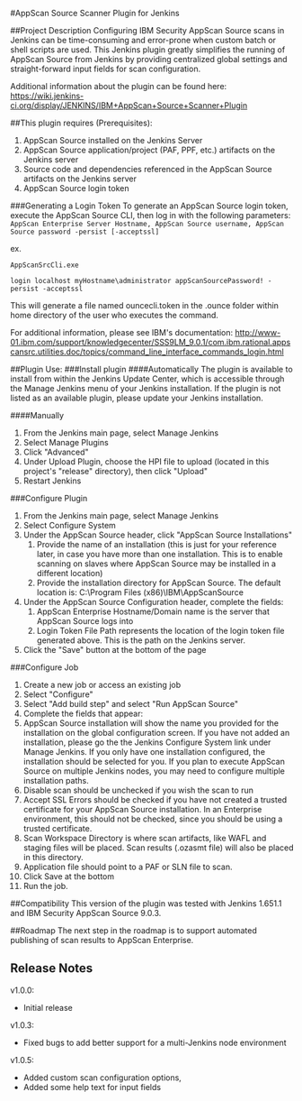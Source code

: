 #AppScan Source Scanner Plugin for Jenkins

##Project Description
Configuring IBM Security AppScan Source scans in Jenkins can be time-consuming and error-prone when custom batch or shell scripts are used. This Jenkins plugin greatly simplifies the running of AppScan Source from Jenkins by providing centralized global settings and straight-forward input fields for scan configuration.

Additional information about the plugin can be found here: https://wiki.jenkins-ci.org/display/JENKINS/IBM+AppScan+Source+Scanner+Plugin

##This plugin requires (Prerequisites):

1. AppScan Source installed on the Jenkins Server
2. AppScan Source application/project (PAF, PPF, etc.) artifacts on the Jenkins server
3. Source code and dependencies referenced in the AppScan Source artifacts on the Jenkins server
4. AppScan Source login token

###Generating a Login Token
To generate an AppScan Source login token, execute the AppScan Source CLI, then log in with the following parameters:
`AppScan Enterprise Server Hostname, AppScan Source username, AppScan Source password -persist [-acceptssl]`

ex. 

`AppScanSrcCli.exe` 

`login localhost myHostname\administrator appScanSourcePassword! -persist -acceptssl`

This will generate a file named ouncecli.token in the .ounce folder within home directory of the user who executes the command.

For additional information, please see IBM's documentation:
http://www-01.ibm.com/support/knowledgecenter/SSS9LM_9.0.1/com.ibm.rational.appscansrc.utilities.doc/topics/command_line_interface_commands_login.html

##Plugin Use:
###Install plugin
####Automatically
The plugin is available to install from within the Jenkins Update Center, which is accessible through the Manage Jenkins menu of your Jenkins installation. If the plugin is not listed as an available plugin, please update your Jenkins installation.

####Manually
1. From the Jenkins main page, select Manage Jenkins
2. Select Manage Plugins
3. Click "Advanced"
4. Under Upload Plugin, choose the HPI file to upload (located in this project's "release" directory), then click "Upload"
5. Restart Jenkins


###Configure Plugin

1. From the Jenkins main page, select Manage Jenkins
2. Select Configure System
3. Under the AppScan Source header, click "AppScan Source Installations"
    1. Provide the name of an installation (this is just for your reference later, in case you have more than one installation. This is to enable scanning on slaves where AppScan Source may be installed in a different location)
    2. Provide the installation directory for AppScan Source. The default location is: C:\Program Files (x86)\IBM\AppScanSource
4. Under the AppScan Source Configuration header, complete the fields:
    1. AppScan Enterprise Hostname/Domain name is the server that AppScan Source logs into 
    2. Login Token File Path represents the location of the login token file generated above. This is the path on the Jenkins server.
5. Click the "Save" button at the bottom of the page

###Configure Job

1. Create a new job or access an existing job
2. Select "Configure"
3. Select "Add build step" and select "Run AppScan Source"
4. Complete the fields that appear:
  1. AppScan Source installation will show the name you provided for the installation on the global configuration screen. If you have not added an installation, please go the the Jenkins Configure System link under Manage Jenkins. If you only have one installation configured, the installation should be selected for you. If you plan to execute AppScan Source on multiple Jenkins nodes, you may need to configure multiple installation paths.
  2. Disable scan should be unchecked if you wish the scan to run
  3. Accept SSL Errors should be checked if you have not created a trusted certificate for your AppScan Source installation. In an Enterprise environment, this should not be checked, since you should be using a trusted certificate.
  4. Scan Workspace Directory is where scan artifacts, like WAFL and staging files will be placed. Scan results (.ozasmt file) will also be placed in this directory.
  5. Application file should point to a PAF or SLN file to scan.
5. Click Save at the bottom
6. Run the job.

##Compatibility
This version of the plugin was tested with Jenkins 1.651.1 and IBM Security AppScan Source 9.0.3.  

##Roadmap
The next step in the roadmap is to support automated publishing of scan results to AppScan Enterprise.

## Release Notes
v1.0.0: 
* Initial release

v1.0.3: 
* Fixed bugs to add better support for a multi-Jenkins node environment

v1.0.5: 
* Added custom scan configuration options, 
* Added some help text for input fields
